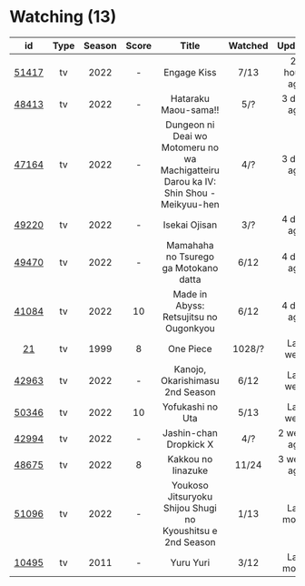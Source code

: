 # Watching (13)

|                      id                      | Type | Season | Score |                                         Title                                        | Watched |    Updated   | Start Date |
| :------------------------------------------: | :--: | :----: | :---: | :----------------------------------------------------------------------------------: | :-----: | :----------: | :--------: |
| [51417](https://myanimelist.net/anime/51417) |  tv  |  2022  |   -   |                                      Engage Kiss                                     |   7/13  | 22 hours ago | 07/03/2022 |
| [48413](https://myanimelist.net/anime/48413) |  tv  |  2022  |   -   |                                 Hataraku Maou-sama!!                                 |   5/?   |  3 days ago  | 07/15/2022 |
| [47164](https://myanimelist.net/anime/47164) |  tv  |  2022  |   -   | Dungeon ni Deai wo Motomeru no wa Machigatteiru Darou ka IV: Shin Shou - Meikyuu-hen |   4/?   |  3 days ago  | 07/22/2022 |
| [49220](https://myanimelist.net/anime/49220) |  tv  |  2022  |   -   |                                     Isekai Ojisan                                    |   3/?   |  4 days ago  | 07/08/2022 |
| [49470](https://myanimelist.net/anime/49470) |  tv  |  2022  |   -   |                         Mamahaha no Tsurego ga Motokano datta                        |   6/12  |  4 days ago  | 07/08/2022 |
| [41084](https://myanimelist.net/anime/41084) |  tv  |  2022  |   10  |                        Made in Abyss: Retsujitsu no Ougonkyou                        |   6/12  |  4 days ago  | 07/06/2022 |
|    [21](https://myanimelist.net/anime/21)    |  tv  |  1999  |   8   |                                       One Piece                                      |  1028/? |   Last week  | 01/01/2014 |
| [42963](https://myanimelist.net/anime/42963) |  tv  |  2022  |   -   |                            Kanojo, Okarishimasu 2nd Season                           |   6/12  |   Last week  | 07/02/2022 |
| [50346](https://myanimelist.net/anime/50346) |  tv  |  2022  |   10  |                                   Yofukashi no Uta                                   |   5/13  |   Last week  | 07/08/2022 |
| [42994](https://myanimelist.net/anime/42994) |  tv  |  2022  |   -   |                                Jashin-chan Dropkick X                                |   4/?   |  2 weeks ago | 07/15/2022 |
| [48675](https://myanimelist.net/anime/48675) |  tv  |  2022  |   8   |                                  Kakkou no Iinazuke                                  |  11/24  |  3 weeks ago | 04/25/2022 |
| [51096](https://myanimelist.net/anime/51096) |  tv  |  2022  |   -   |              Youkoso Jitsuryoku Shijou Shugi no Kyoushitsu e 2nd Season              |   1/13  |  Last month  | 07/05/2022 |
| [10495](https://myanimelist.net/anime/10495) |  tv  |  2011  |   -   |                                       Yuru Yuri                                      |   3/12  |  Last month  | 06/30/2022 |